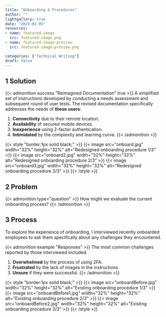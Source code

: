 ```yaml
---
title: "Onboarding & Procedures"
author: ""
lightgallery: true
date: "2023-02-05"
resources:
- name: featured-image
  src: featured-image.png
- name: featured-image-preview
  src: featured-image-preview.png

categories: ["Technical Writing"]
draft: false
---
```

## 1 Solution

{{< admonition success "Reimagined Documentation" true >}} A simplified set of instructions developed by conducting a needs assessment and subsequent round of user tests.
The revised documentation specifically addresses the needs of **these users**:
1. **Connectivity** due to their remote location.
1. **Availability** of secured mobile devices.
1. **Inexperience** using 2-factor authentication.
1. **Intimidated** by the complexity and learning curve.
{{< /admonition >}}

{{< style "border:1px solid black;" >}}
{{< image src="onboard.jpg" width="32%" height="32%" alt="Redesigned onboarding procedure 1/3" >}}
{{< image src="onboard2.jpg" width="32%" height="32%" alt="Redesigned onboarding procedure 2/3" >}}
{{< image src="onboard3.jpg" width="32%" height="32%" alt="Redesigned onboarding procedure 3/3" >}}
{{< /style >}}


## 2 Problem
{{< admonition type="question" >}} How might we evaluate the current onboarding process? {{< /admonition >}}

## 3 Process
To explore the experience of onboarding, I interviewed recently onboarded employees to ask them specifically about any challenges they encountered.

{{< admonition example "Responses" >}} The most common challenges reported by those interviewed included:
1. **Overwhelmed** by the process of using 2FA.
1. **Frustrated** by the lack of images in the instructions.
1. **Unsure** if they were successful.
 {{< /admonition >}}

{{< style "border:1px solid black;" >}}
{{< image src="onboardBefore.jpg" width="32%" height="32%" alt="Existing onboarding procedure 1/3" >}}
{{< image src="onboardBefore1.jpg" width="32%" height="32%" alt="Existing onboarding procedure 2/3" >}}
{{< image src="onboardBefore2.jpg" width="32%" height="32%" alt="Existing onboarding procedure 3/3" >}}
{{< /style >}}
